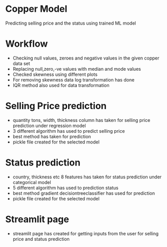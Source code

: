 # Copper Model 
Predicting selling price and the status using trained ML model

# Workflow
* Checking null values, zeroes and negative values in the given copper data set
* Replacing null,zero,-ve values with median and mode values
* Checked skewness using different plots
* For removing skewness data log transformation has done
* IQR method also used for data transformation
  
# Selling Price prediction
* quantity tons, width, thickness column has taken for selling price prediction under regression model
* 3 different algorithm has used to predict selling price
* best method has taken for prediction
* pickle file created for the selected model

# Status prediction
* country, thickness etc 8 features has taken for status prediction under categorical model
* 5 different algorithm has used to prediction status
* best method gradient decisiontreeclassifier has used for prediction
* pickle file created for the selected model
  
# Streamlit page
* streamlit page has created for getting inputs from the user for selling price and status prediction
  
